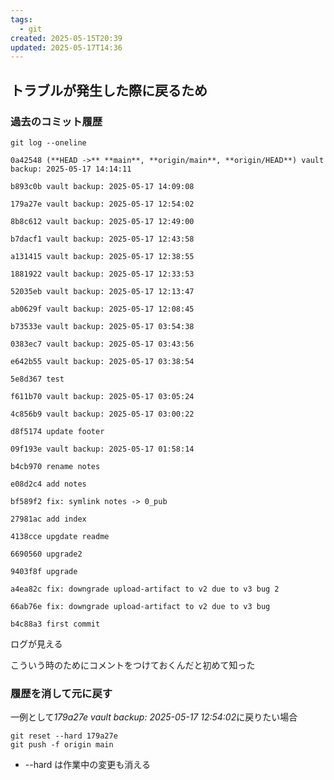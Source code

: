 ```yaml
---
tags:
  - git
created: 2025-05-15T20:39
updated: 2025-05-17T14:36
---
```

## トラブルが発生した際に戻るため

### 過去のコミット履歴

```
git log --oneline

```

```
0a42548 (**HEAD ->** **main**, **origin/main**, **origin/HEAD**) vault backup: 2025-05-17 14:14:11

b893c0b vault backup: 2025-05-17 14:09:08

179a27e vault backup: 2025-05-17 12:54:02

8b8c612 vault backup: 2025-05-17 12:49:00

b7dacf1 vault backup: 2025-05-17 12:43:58

a131415 vault backup: 2025-05-17 12:38:55

1881922 vault backup: 2025-05-17 12:33:53

52035eb vault backup: 2025-05-17 12:13:47

ab0629f vault backup: 2025-05-17 12:08:45

b73533e vault backup: 2025-05-17 03:54:38

0383ec7 vault backup: 2025-05-17 03:43:56

e642b55 vault backup: 2025-05-17 03:38:54

5e8d367 test

f611b70 vault backup: 2025-05-17 03:05:24

4c856b9 vault backup: 2025-05-17 03:00:22

d8f5174 update footer

09f193e vault backup: 2025-05-17 01:58:14

b4cb970 rename notes

e08d2c4 add notes

bf589f2 fix: symlink notes -> 0_pub

27981ac add index

4138cce upgdate readme

6690560 upgrade2

9403f8f upgrade

a4ea82c fix: downgrade upload-artifact to v2 due to v3 bug 2

66ab76e fix: downgrade upload-artifact to v2 due to v3 bug

b4c88a3 first commit
```


ログが見える

こういう時のためにコメントをつけておくんだと初めて知った

### 履歴を消して元に戻す

一例として*179a27e vault backup: 2025-05-17 12:54:02*に戻りたい場合

```
git reset --hard 179a27e
git push -f origin main

```

* --hard は作業中の変更も消える


